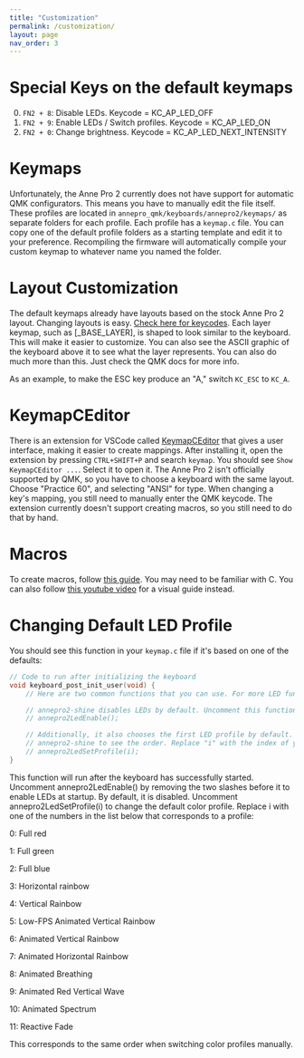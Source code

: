 ```yaml
---
title: "Customization"
permalink: /customization/
layout: page
nav_order: 3
---
```

# Special Keys on the default keymaps

0. `FN2 + 8`: Disable LEDs. Keycode = KC_AP_LED_OFF
0. `FN2 + 9`: Enable LEDs / Switch profiles. Keycode = KC_AP_LED_ON
0. `FN2 + 0`: Change brightness. Keycode = KC_AP_LED_NEXT_INTENSITY

# Keymaps

Unfortunately, the Anne Pro 2 currently does not have support for automatic QMK configurators. This means you have to
manually edit the file itself. These profiles are located in `annepro_qmk/keyboards/annepro2/keymaps/` as separate
folders for each profile. Each profile has a `keymap.c` file. You can copy one of the default profile folders as a starting
template and edit it to your preference. Recompiling the firmware will automatically compile your custom keymap to
whatever name you named the folder.

# Layout Customization

The default keymaps already have layouts based on the stock Anne Pro 2 layout. Changing layouts is easy.
[Check here for keycodes](https://beta.docs.qmk.fm/tutorial/newbs_building_firmware#customize-the-layout-to-your-liking).
Each layer keymap, such as [_BASE_LAYER], is shaped to look similar to the keyboard. This will make it easier to 
customize. You can also see the ASCII graphic of the keyboard above it to see what the layer represents. You can also
do much more than this. Just check the QMK docs for more info.

As an example, to make the ESC key produce an "A," switch `KC_ESC` to `KC_A`.

# KeymapCEditor

There is an extension for VSCode called [KeymapCEditor](https://marketplace.visualstudio.com/items?itemName=Ciantic.keymapceditor-vsc)
that gives a user interface, making it easier to create mappings. After installing it, open the extension by pressing `CTRL+SHIFT+P` and
search `keymap`. You should see `Show KeymapCEditor ...`. Select it to open it. The Anne Pro 2 isn't officially supported
by QMK, so you have to choose a keyboard with the same layout. Choose "Practice 60", and selecting "ANSI" for type.
When changing a key's mapping, you still need to manually enter the QMK keycode. The extension currently doesn't support
creating macros, so you still need to do that by hand.

# Macros

To create macros, follow [this guide](https://beta.docs.qmk.fm/using-qmk/advanced-keycodes/feature_macros). You may need
to be familiar with C. You can also follow [this youtube video](https://www.youtube.com/watch?v=WITZaRsoO_Q) for a
visual guide instead.

# Changing Default LED Profile

You should see this function in your `keymap.c` file if it's based on one of the defaults:

```cpp
// Code to run after initializing the keyboard
void keyboard_post_init_user(void) {
    // Here are two common functions that you can use. For more LED functions, refer to the file "qmk_ap2_led.h"

    // annepro2-shine disables LEDs by default. Uncomment this function to enable them at startup.
    // annepro2LedEnable();

    // Additionally, it also chooses the first LED profile by default. Refer to the "profiles" array in main.c in
    // annepro2-shine to see the order. Replace "i" with the index of your preferred profile. (i.e the RED profile is index 0)
    // annepro2LedSetProfile(i);
}
```

This function will run after the keyboard has successfully started. Uncomment annepro2LedEnable() by removing the two
slashes before it to enable LEDs at startup. By default, it is disabled. Uncomment annepro2LedSetProfile(i) to change
the default color profile. Replace i with one of the numbers in the list below that corresponds to a profile:

0: Full red

1: Full green

2: Full blue

3: Horizontal rainbow

4: Vertical Rainbow

5: Low-FPS Animated Vertical Rainbow

6: Animated Vertical Rainbow

7: Animated Horizontal Rainbow

8: Animated Breathing

9: Animated Red Vertical Wave

10: Animated Spectrum

11: Reactive Fade

This corresponds to the same order when switching color profiles manually.